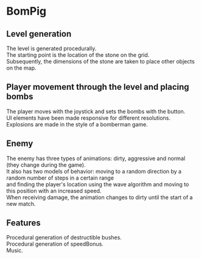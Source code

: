 # BomPig  
## Level generation     
The level is generated procedurally.     
The starting point is the location of the stone on the grid.    
Subsequently, the dimensions of the stone are taken to place other objects on the map.    
## Player movement through the level and placing bombs     
The player moves with the joystick and sets the bombs with the button.      
UI elements have been made responsive for different resolutions.      
Explosions are made in the style of a bomberman game.
## Enemy   
The enemy has three types of animations: dirty, aggressive and normal (they change during the game).       
It also has two models of behavior: moving to a random direction by a random number of steps in a certain range      
and finding the player's location using the wave algorithm and moving to this position with an increased speed.     
When receiving damage, the animation changes to dirty until the start of a new match.
## Features    
Procedural generation of destructible bushes.    
Procedural generation of speedBonus.     
Music.
